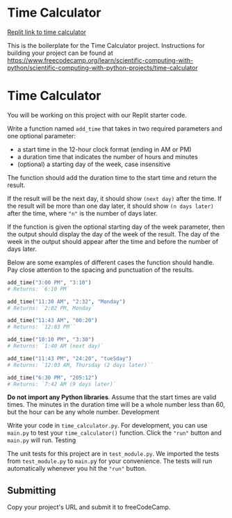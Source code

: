 # Time Calculator

[Replit link to time calculator](https://replit.com/@ronhenson/boilerplate-time-calculator#main.py)

This is the boilerplate for the Time Calculator project. Instructions for building your project can be found at https://www.freecodecamp.org/learn/scientific-computing-with-python/scientific-computing-with-python-projects/time-calculator


# Time Calculator

You will be working on this project with our Replit starter code.

Write a function named `add_time` that takes in two required parameters and one optional parameter:

- a start time in the 12-hour clock format (ending in AM or PM)
- a duration time that indicates the number of hours and minutes
- (optional) a starting day of the week, case insensitive

The function should add the duration time to the start time and return the result.

If the result will be the next day, it should show `(next day)` after the time. If the result will be more than one day later, it should show `(n days later)` after the time, where `"n"` is the number of days later.

If the function is given the optional starting day of the week parameter, then the output should display the day of the week of the result. The day of the week in the output should appear after the time and before the number of days later.

Below are some examples of different cases the function should handle. Pay close attention to the spacing and punctuation of the results.

```python
add_time("3:00 PM", "3:10")
# Returns: `6:10 PM`

add_time("11:30 AM", "2:32", "Monday")
# Returns: `2:02 PM, Monday`

add_time("11:43 AM", "00:20")
# Returns: `12:03 PM``

add_time("10:10 PM", "3:30")
# Returns: `1:40 AM (next day)`

add_time("11:43 PM", "24:20", "tueSday")
# Returns: `12:03 AM, Thursday (2 days later)``

add_time("6:30 PM", "205:12")
# Returns: `7:42 AM (9 days later)`
```

**Do not import any Python libraries**. Assume that the start times are valid times. The minutes in the duration time will be a whole number less than 60, but the hour can be any whole number.
Development

Write your code in `time_calculator.py`. For development, you can use `main.py` to test your `time_calculator()` function. Click the `"run"` button and `main.py` will run.
Testing

The unit tests for this project are in `test_module.py`. We imported the tests from `test_module.py` to `main.p`y for your convenience. The tests will run automatically whenever you hit the `"run"` button.

## Submitting

Copy your project's URL and submit it to freeCodeCamp.
